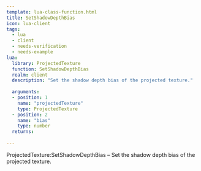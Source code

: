 ```yaml
---
template: lua-class-function.html
title: SetShadowDepthBias
icon: lua-client
tags:
  - lua
  - client
  - needs-verification
  - needs-example
lua:
  library: ProjectedTexture
  function: SetShadowDepthBias
  realm: client
  description: "Set the shadow depth bias of the projected texture."
  
  arguments:
  - position: 1
    name: "projectedTexture"
    type: ProjectedTexture
  - position: 2
    name: "bias"
    type: number
  returns:
    
---
```


<div class="lua__search__keywords">
ProjectedTexture:SetShadowDepthBias &#x2013; Set the shadow depth bias of the projected texture.
</div>

